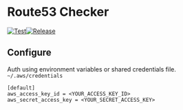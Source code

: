 # Route53 Checker

[![Test](https://github.com/tentakle/route53_checker/actions/workflows/test.yml/badge.svg)](https://github.com/tentakle/route53_checker/actions/workflows/test.yml)[![Release](https://github.com/tentakle/route53_checker/actions/workflows/release.yml/badge.svg)](https://github.com/tentakle/route53_checker/actions/workflows/release.yml)

## Configure
Auth using environment variables or shared credentials file. `~/.aws/credentials`
```
[default]
aws_access_key_id = <YOUR_ACCESS_KEY_ID>
aws_secret_access_key = <YOUR_SECRET_ACCESS_KEY>
```

